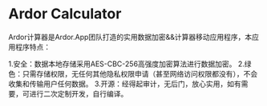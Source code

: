 # Ardor Calculator
Ardor计算器是Ardor.App团队打造的实用数据加密&&计算器移动应用程序，本应用程序特点：

1.安全：数据本地存储采用AES-CBC-256高强度加密算法进行数据加密。
2.绿色：只需存储权限，无任何其他隐私权限申请（甚至网络访问权限都没有），不会收集和传输用户任何数据。
3.开源：经得起审计，无后门，放心实用，如有需要，可进行二次定制开发，自行编译。
